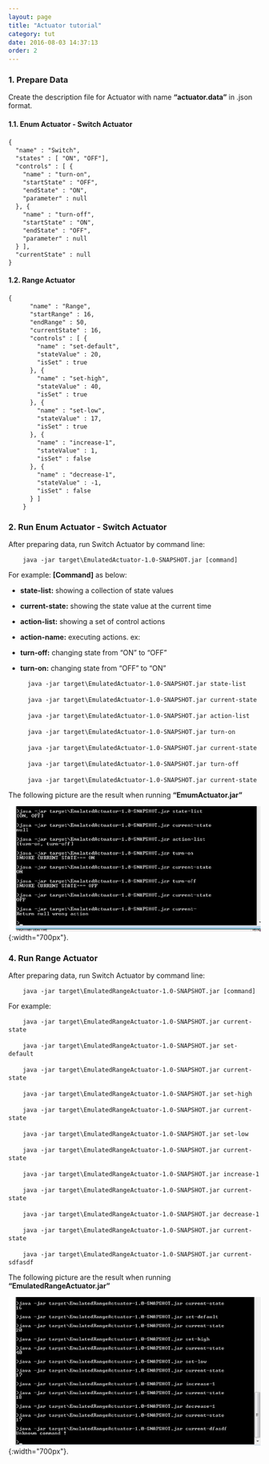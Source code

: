 ```yaml
---
layout: page
title: "Actuator tutorial"
category: tut
date: 2016-08-03 14:37:13
order: 2
---
```


### 1. Prepare Data

Create the description file for Actuator with name **“actuator.data”** in .json format.

#### 1.1. Enum Actuator - Switch Actuator

    {
      "name" : "Switch",
      "states" : [ "ON", "OFF"],
      "controls" : [ {
        "name" : "turn-on",
        "startState" : "OFF",
        "endState" : "ON",
        "parameter" : null
      }, {
        "name" : "turn-off",
        "startState" : "ON",
        "endState" : "OFF",
        "parameter" : null
      } ],
      "currentState" : null    
    }


#### 1.2. Range Actuator

    {
    	  "name" : "Range",
    	  "startRange" : 16,
    	  "endRange" : 50,
    	  "currentState" : 16,
    	  "controls" : [ {
    		"name" : "set-default",
    		"stateValue" : 20,
    		"isSet" : true
    	  }, {
    		"name" : "set-high",
    		"stateValue" : 40,
    		"isSet" : true
    	  }, {
    		"name" : "set-low",
    		"stateValue" : 17,
    		"isSet" : true
    	  }, {
    		"name" : "increase-1",
    		"stateValue" : 1,
    		"isSet" : false
    	  }, {
    		"name" : "decrease-1",
    		"stateValue" : -1,
    		"isSet" : false
    	  } ]
    	}
    
### 2. Run Enum Actuator - Switch Actuator

After preparing data, run Switch Actuator by command line:

		java -jar target\EmulatedActuator-1.0-SNAPSHOT.jar [command]
   
For example: **[Command]** as below:

* **state-list:** showing a collection of state values

* **current-state:** showing the state value at the current time

* **action-list:** showing a set of control actions

* **action-name:** executing actions. ex:

* **turn-off:** changing state from “ON” to “OFF”

* **turn-on:** changing state from “OFF” to “ON”


		java -jar target\EmulatedActuator-1.0-SNAPSHOT.jar state-list
    
		java -jar target\EmulatedActuator-1.0-SNAPSHOT.jar current-state
    
		java -jar target\EmulatedActuator-1.0-SNAPSHOT.jar action-list
    
		java -jar target\EmulatedActuator-1.0-SNAPSHOT.jar turn-on
    
		java -jar target\EmulatedActuator-1.0-SNAPSHOT.jar current-state
    
		java -jar target\EmulatedActuator-1.0-SNAPSHOT.jar turn-off
    
		java -jar target\EmulatedActuator-1.0-SNAPSHOT.jar current-state

The following picture are the result when running **“EmumActuator.jar”**

![Switch Actuator](../images/switchActutorCMD.png "Run switch  actuator"){:width="700px"}.

### 4. Run Range Actuator

After preparing data, run Switch Actuator by command line:

		java -jar target\EmulatedRangeActuator-1.0-SNAPSHOT.jar [command]
    
For example: 

		java -jar target\EmulatedRangeActuator-1.0-SNAPSHOT.jar current-state
		
		java -jar target\EmulatedRangeActuator-1.0-SNAPSHOT.jar set-default
		
		java -jar target\EmulatedRangeActuator-1.0-SNAPSHOT.jar current-state
		
		java -jar target\EmulatedRangeActuator-1.0-SNAPSHOT.jar set-high
		
		java -jar target\EmulatedRangeActuator-1.0-SNAPSHOT.jar current-state   
		
		java -jar target\EmulatedRangeActuator-1.0-SNAPSHOT.jar set-low
		
		java -jar target\EmulatedRangeActuator-1.0-SNAPSHOT.jar current-state
		
		java -jar target\EmulatedRangeActuator-1.0-SNAPSHOT.jar increase-1
		
		java -jar target\EmulatedRangeActuator-1.0-SNAPSHOT.jar current-state
		
		java -jar target\EmulatedRangeActuator-1.0-SNAPSHOT.jar decrease-1
		
		java -jar target\EmulatedRangeActuator-1.0-SNAPSHOT.jar current-state
		
		java -jar target\EmulatedRangeActuator-1.0-SNAPSHOT.jar current-sdfasdf
    
The following picture are the result when running **“EmulatedRangeActuator.jar”**

![Range Actuator](../images/rangeActuatorCMD.png "run range actuator"){:width="700px"}.




